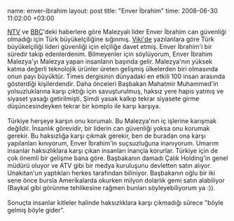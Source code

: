 name: enver-ibrahim
layout: post
title: "Enver İbrahim"
time: 2008-06-30 11:02:00 +03:00

<a href="http://ntvmsnbc.com/news/451567.asp">NTV</a> ve <a href="http://news.bbc.co.uk/2/hi/asia-pacific/7480652.stm">BBC</a>'deki haberlere göre Malezyalı lider Enver İbrahim can güvenliği olmadığı için Türk büyükelçiliğine sığınmış. <a href="http://en.wikipedia.org/wiki/Anwar_Ibrahim#Current_developments">Viki'de</a> yazılanlara göre Türk büyükelçiliği lideri güvenliği için elçiliğe davet etmiş. Enver İbrahim'i bir süredir takip edenlerdenim. Bilmeyenler için söylüyorum, Enver İbrahim Malezya'yı Malezya yapan insanların başında gelir. Malezya'nın yüksek katma değerli teknolojik ürünler üreten gelişmiş ülkelerden biri olmasında onun payı büyüktür. Times dergisinin dünyadaki en etkili 100 insan arasında gösterdiği kişilerdendir. Daha önceleri Başbakan Mahatmir Muhammed'in yolsuzluklarına karşı çıktığı için savuşturulmuş, haksız yere hapis yatmış ve siyaset yasağı getirilmişti. Şimdi yasak kalkıp tekrar siyasete girme düşüncesindeyken tekrar bir komplo ile karşı karşıya. <br /><br />Türkiye herşeye karşın onu korumalı. Bu Malezya'nın iç işlerine karışmak değildir. İnsanlık görevidir, bir liderin can güvenliği yoksa onu korumak gerekir. Bu haksızlığa karşı çıkmak gerekir, ben de buradan ona karşı yapılanları kınıyorum, Enver İbrahim'in suçsuzluğuna inanıyorum. Umarım insanlar haksızlıklara karşı çıkan insanları inançla korurlar. Türkiye için de çok önemli bir gelişme bana göre. Başbakanın damadı Çalık Holding'in genel müdürü oluyor ve ATV gibi bir medya kuruluşunu devletten satın alıyor. Unakıtan'un yaptıkları herkes tarafından biliniyor. Başbakanın oğlu bir iki sene önce bursla Amerikalarda okurken milyon dolarlık gemi satın alabiliyor (Baykal gibi görünme tehlikesine rağmen bunları söyleyebiliyorum ya :)).<br /><br />Sonuçta insanlar kitleler halinde haksızlıklara karşı çıkmadığı sürece "böyle gelmiş böyle gider".
